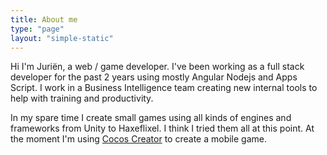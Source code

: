 ```yaml
---
title: About me
type: "page"
layout: "simple-static"
---
```


Hi I'm Juriën, a web / game developer. I've been working as a full stack developer for the past 2 years using mostly
Angular Nodejs and Apps Script. I work in a Business Intelligence team creating new internal tools to help with training and productivity.

In my spare time I create small games using all kinds of engines and frameworks from Unity to Haxeflixel. I think I
tried them all at this point. At the moment I'm using [Cocos Creator](https://www.cocos.com/en/) to create a mobile
game.
